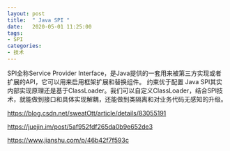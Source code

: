 ```yaml
---
layout: post
title:  " Java SPI "
date:   2020-05-01 11:25:00
tags:
- SPI
categories:
- 技术
---
```

SPI全称Service Provider Interface，是Java提供的一套用来被第三方实现或者扩展的API，它可以用来启用框架扩展和替换组件。
约束优于配置
Java SPI其实内部实现原理还是基于ClassLoader。我们可以自定义ClassLoader，结合SPI技术，就能做到接口和具体实现解耦，还能做到类隔离和对业务代码无感知的升级。


https://blog.csdn.net/sweatOtt/article/details/83055191

https://juejin.im/post/5af952fdf265da0b9e652de3

https://www.jianshu.com/p/46b42f7f593c